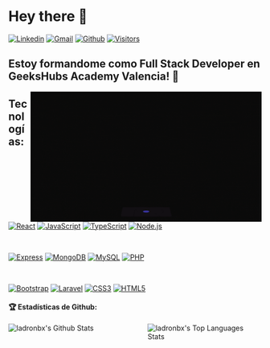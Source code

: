 # Hey there 👋

[![Linkedin](https://img.shields.io/badge/-LinkedIn-blue?style=flat&logo=Linkedin&logoColor=white)](https://www.linkedin.com/in/ladronbx)
[![Gmail](https://img.shields.io/badge/-Gmail-c14438?style=flat&logo=Gmail&logoColor=white)](mailto:ladronbravovlc@gmail.com)
[![Github](https://img.shields.io/badge/-ladronbx-black?style=flat&labelColor=black&logo=github&logoColor=white)](https://gitstats.me/ladronbx)
[![Visitors](https://visitor-badge.laobi.icu/badge?page_id=ladronbx.ladronbx)](https://github.com/ladronbx)


## Estoy formandome como Full Stack Developer en GeeksHubs Academy Valencia! 🌱
<img src="gift-github.gif" alt="side Image" align="right" width="460" height="auto" />

## Tecnologías:

[![React](https://img.shields.io/badge/React-61DAFB?style=for-the-badge&logo=react&logoColor=white&labelColor=101010)]()
[![JavaScript](https://img.shields.io/badge/JavaScript-F7DF1E?style=for-the-badge&logo=javascript&logoColor=white&labelColor=101010)]()
[![TypeScript](https://img.shields.io/badge/TypeScript-3178C6?style=for-the-badge&logo=typescript&logoColor=white&labelColor=101010)]()
[![Node.js](https://img.shields.io/badge/Node.js-339933?style=for-the-badge&logo=node.js&logoColor=white&labelColor=101010)]()

</br>

[![Express](https://img.shields.io/badge/Express-000000?style=for-the-badge&logo=express&logoColor=white&labelColor=101010)]()
[![MongoDB](https://img.shields.io/badge/MongoDB-47A248?style=for-the-badge&logo=mongodb&logoColor=white&labelColor=101010)]()
[![MySQL](https://img.shields.io/badge/MySQL-4479A1?style=for-the-badge&logo=mysql&logoColor=white&labelColor=101010)]()
[![PHP](https://img.shields.io/badge/PHP-777BB4?style=for-the-badge&logo=php&logoColor=white&labelColor=101010)]()

</br>


[![Bootstrap](https://img.shields.io/badge/Bootstrap-7952B3?style=for-the-badge&logo=bootstrap&logoColor=white&labelColor=101010)]()
[![Laravel](https://img.shields.io/badge/Laravel-FF2D20?style=for-the-badge&logo=laravel&logoColor=white&labelColor=101010)]()
[![CSS3](https://img.shields.io/badge/CSS3-1572B6?style=for-the-badge&logo=css3&logoColor=white&labelColor=101010)]()
[![HTML5](https://img.shields.io/badge/HTML5-E34F26?style=for-the-badge&logo=html5&logoColor=white&labelColor=101010)]()




#### 🏆 Estadísticas de Github:
<p>
  <img alt="ladronbx's Github Stats" src="https://github-readme-stats.vercel.app/api?username=ladronbx&show_icons=true&hide_border=true&theme=nord" width="52%"/>
<img align="right" alt="ladronbx's Top Languages Stats" src="https://github-readme-stats.vercel.app/api/top-langs/?username=ladronbx&hide_border=true&layout=compact&theme=nord" width="45%"/>
</p>